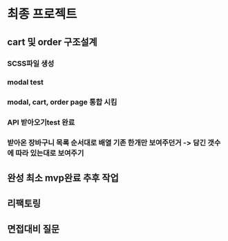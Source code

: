 # 최종 프로젝트

## cart 및 order 구조설계

### SCSS파일 생성

### modal test

### modal, cart, order page 통합 시킴

### API 받아오기test 완료

### 받아온 장바구니 목록 순서대로 배열 기존 한개만 보여주던거 -> 담긴 갯수에 따라 있는대로 보여주기

## 완성 최소 mvp완료 추후 작업

## 리팩토링

## 면접대비 질문
